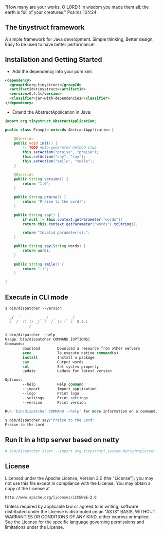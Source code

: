 
"How many are your works, O LORD ! In wisdom you made them all; the earth is full of your creatures."
Psalms 104:24

The tinystruct framework
--
A simple framework for Java development. Simple thinking, Better design, Easy to be used to have better performance! 

Installation and Getting Started
--
* Add the dependency into your pom.xml.
```xml
<dependency>
  <groupId>org.tinystruct</groupId>
  <artifactId>tinystruct</artifactId>
  <version>0.4.1</version>
  <classifier>jar-with-dependencies</classifier>
</dependency>
```

* Extend the AbstractApplication in Java:

```java
import org.tinystruct.AbstractApplication;

public class Example extends AbstractApplication {

    @Override
    public void init() {
        // TODO Auto-generated method stub
        this.setAction("praise", "praise");
        this.setAction("say", "say");
        this.setAction("smile", "smile");
    }

    @Override
    public String version() {
        return "1.0";
    }
    
    public String praise() {
        return "Praise to the Lord!";
    }

    public String say() {
        if(null != this.context.getParameter("words"))
        return this.context.getParameter("words").toString();

        return "Invalid parameter(s).";
    }

    public String say(String words) {
        return words;
    }
    
    public String smile() {
        return ":)";
    }

}
```

Execute in CLI mode
--
```tcsh
$ bin/dispatcher --version

  _/  '         _ _/  _     _ _/
  /  /  /) (/ _)  /  /  (/ (  /  0.4.1
           /
```
```tcsh
$ bin/dispatcher --help
Usage: bin/dispatcher COMMAND [OPTIONS]
Commands: 
        download        Download a resource from other servers
        exec            To execute native command(s)
        install         Install a package
        say             Output words
        set             Set system property
        update          Update for latest version

Options: 
        --help          Help command
        --import        Import application
        --logo          Print logo
        --settings      Print settings
        --version       Print version

Run 'bin/dispatcher COMMAND --help' for more information on a command.
	
$ bin/dispatcher say/"Praise to the Lord"
Praise to the Lord
```


Run it in a http server based on netty
--
```tcsh
# bin/dispatcher start --import org.tinystruct.system.NettyHttpServer
```


License
--

Licensed under the Apache License, Version 2.0 (the "License");
you may not use this file except in compliance with the License.
You may obtain a copy of the License at

    http://www.apache.org/licenses/LICENSE-2.0

Unless required by applicable law or agreed to in writing, software
distributed under the License is distributed on an "AS IS" BASIS,
WITHOUT WARRANTIES OR CONDITIONS OF ANY KIND, either express or implied.
See the License for the specific language governing permissions and
limitations under the License.
